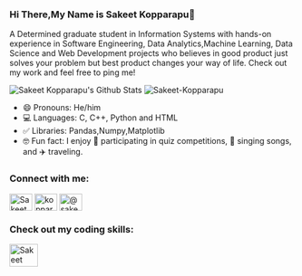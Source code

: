 ### Hi There,My Name is Sakeet Kopparapu👋

A Determined graduate student in Information Systems with hands-on experience in Software Engineering, Data Analytics,Machine Learning, Data Science and Web Development projects who believes in good product just solves your problem but best product changes your way of life. Check out my work and feel free to ping me! 

<p>
<img src="https://github-readme-stats.vercel.app/api?username=Sakeet&include_all_commits=true&count_private=true&show_icons=true&line_height=20&theme=tokyonight" alt="Sakeet Kopparapu's Github Stats"/>
<img src="https://github-readme-stats.vercel.app/api/top-langs?username=Sakeet&show_icons=true&locale=en&layout=compact&theme=tokyonight" alt="Sakeet-Kopparapu"/>
</p>

- 😄 Pronouns: He/him
- 💻 Languages: C, C++, Python and HTML
- ✅ Libraries: Pandas,Numpy,Matplotlib
- 🤓 Fun fact: I enjoy 🧠 participating in quiz competitions, 🎤 singing songs, and ✈️ traveling.

<h3 align="left">Connect with me:</h3>
<p align="left">
<a href="https://instagram.com/Sakeet_Kopparapu/" target="_blank"><img align="center" src="https://raw.githubusercontent.com/rahuldkjain/github-profile-readme-generator/master/src/images/icons/Social/instagram.svg" alt="Sakeet_Kopparapu" height="30" width="40" /></a>
<a href="https://linkedin.com/in/kopparapu-sakeet/" target="_blank"><img align="center" src="https://raw.githubusercontent.com/rahuldkjain/github-profile-readme-generator/master/src/images/icons/Social/linked-in-alt.svg" alt="kopparapu-sakeet" height="30" width="40" /></a>
<a href="https://medium.com/@sakeetkopparapu" target="_blank"><img align="center" src="https://raw.githubusercontent.com/rahuldkjain/github-profile-readme-generator/master/src/images/icons/Social/medium.svg" alt="@sakeetkopparapu" height="30" width="40" /></a>
</p>

<h3>Check out my coding skills:</h3>
<p align="left">
  <a href="https://www.hackerrank.com/kopparapu_sakeet" target="_blank"><img align="center" src="https://raw.githubusercontent.com/rahuldkjain/github-profile-readme-generator/master/src/images/icons/Social/hackerrank.svg" alt="Sakeet Kopparapu" height="40" width="50" /></a>
</p>



 


